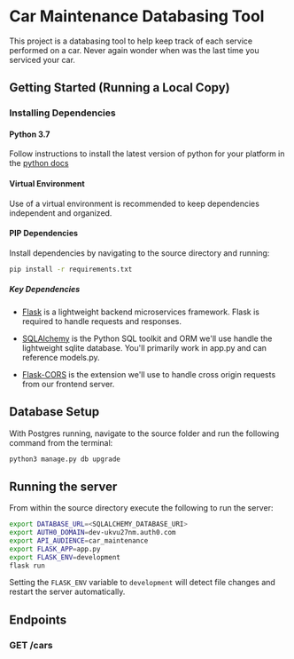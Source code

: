 # Car Maintenance Databasing Tool
This project is a databasing tool to help keep track of each service performed on a car. Never again wonder when was the last time you serviced your car.

## Getting Started (Running a Local Copy)

### Installing Dependencies

#### Python 3.7

Follow instructions to install the latest version of python for your platform in the [python docs](https://docs.python.org/3/using/unix.html#getting-and-installing-the-latest-version-of-python)

#### Virtual Environment

Use of a virtual environment is recommended  to keep dependencies independent and organized. 

#### PIP Dependencies

Install dependencies by navigating to the source directory and running:

```bash
pip install -r requirements.txt
```

##### Key Dependencies

- [Flask](http://flask.pocoo.org/)  is a lightweight backend microservices framework. Flask is required to handle requests and responses.

- [SQLAlchemy](https://www.sqlalchemy.org/) is the Python SQL toolkit and ORM we'll use handle the lightweight sqlite database. You'll primarily work in app.py and can reference models.py. 

- [Flask-CORS](https://flask-cors.readthedocs.io/en/latest/#) is the extension we'll use to handle cross origin requests from our frontend server. 

## Database Setup
With Postgres running, navigate to the source folder and run the following command from the terminal:
```bash
python3 manage.py db upgrade
```

## Running the server

From within the source directory execute the following to run the server: 

```bash
export DATABASE_URL=<SQLALCHEMY_DATABASE_URI>
export AUTH0_DOMAIN=dev-ukvu27nm.auth0.com
export API_AUDIENCE=car_maintenance
export FLASK_APP=app.py
export FLASK_ENV=development
flask run
```

Setting the `FLASK_ENV` variable to `development` will detect file changes and restart the server automatically.

## Endpoints
### GET /cars
